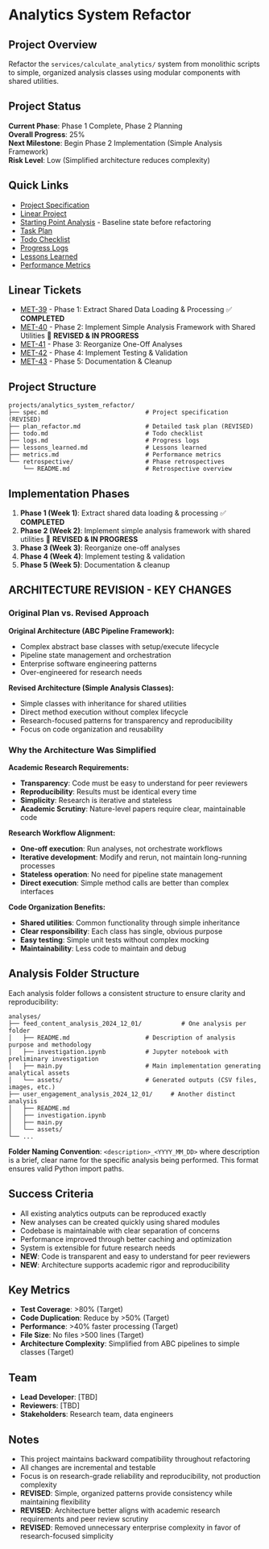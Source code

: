 # Analytics System Refactor

## Project Overview
Refactor the `services/calculate_analytics/` system from monolithic scripts to simple, organized analysis classes using modular components with shared utilities.

## Project Status
**Current Phase**: Phase 1 Complete, Phase 2 Planning  
**Overall Progress**: 25%  
**Next Milestone**: Begin Phase 2 Implementation (Simple Analysis Framework)  
**Risk Level**: Low (Simplified architecture reduces complexity)

## Quick Links
- [Project Specification](spec.md)
- [Linear Project](https://linear.app/metresearch/project/analytics-system-refactoring-4af511ffca6b)
- [Starting Point Analysis](starting_point_analysis.md) - Baseline state before refactoring
- [Task Plan](plan_refactor.md)
- [Todo Checklist](todo.md)
- [Progress Logs](logs.md)
- [Lessons Learned](lessons_learned.md)
- [Performance Metrics](metrics.md)

## Linear Tickets
- [MET-39](https://linear.app/metresearch/issue/MET-39/phase-1-extract-shared-data-loading-and-processing) - Phase 1: Extract Shared Data Loading & Processing ✅ **COMPLETED**
- [MET-40](https://linear.app/metresearch/issue/MET-40/phase-2-implement-simple-pipeline-framework-for-consistent-analysis) - Phase 2: Implement Simple Analysis Framework with Shared Utilities 🔄 **REVISED & IN PROGRESS**
- [MET-41](https://linear.app/metresearch/issue/MET-41/phase-3-reorganize-one-off-analyses) - Phase 3: Reorganize One-Off Analyses
- [MET-42](https://linear.app/metresearch/issue/MET-42/phase-4-implement-testing-and-validation) - Phase 4: Implement Testing & Validation
- [MET-43](https://linear.app/metresearch/issue/MET-43/phase-5-documentation-and-cleanup) - Phase 5: Documentation & Cleanup

## Project Structure
```
projects/analytics_system_refactor/
├── spec.md                           # Project specification (REVISED)
├── plan_refactor.md                  # Detailed task plan (REVISED)
├── todo.md                           # Todo checklist
├── logs.md                           # Progress logs
├── lessons_learned.md                # Lessons learned
├── metrics.md                        # Performance metrics
└── retrospective/                    # Phase retrospectives
    └── README.md                     # Retrospective overview
```

## Implementation Phases
1. **Phase 1 (Week 1)**: Extract shared data loading & processing ✅ **COMPLETED**
2. **Phase 2 (Week 2)**: Implement simple analysis framework with shared utilities 🔄 **REVISED & IN PROGRESS**
3. **Phase 3 (Week 3)**: Reorganize one-off analyses
4. **Phase 4 (Week 4)**: Implement testing & validation
5. **Phase 5 (Week 5)**: Documentation & cleanup

## **ARCHITECTURE REVISION - KEY CHANGES**

### **Original Plan vs. Revised Approach**

**Original Architecture (ABC Pipeline Framework):**
- Complex abstract base classes with setup/execute lifecycle
- Pipeline state management and orchestration
- Enterprise software engineering patterns
- Over-engineered for research needs

**Revised Architecture (Simple Analysis Classes):**
- Simple classes with inheritance for shared utilities
- Direct method execution without complex lifecycle
- Research-focused patterns for transparency and reproducibility
- Focus on code organization and reusability

### **Why the Architecture Was Simplified**

**Academic Research Requirements:**
- **Transparency**: Code must be easy to understand for peer reviewers
- **Reproducibility**: Results must be identical every time
- **Simplicity**: Research is iterative and stateless
- **Academic Scrutiny**: Nature-level papers require clear, maintainable code

**Research Workflow Alignment:**
- **One-off execution**: Run analyses, not orchestrate workflows
- **Iterative development**: Modify and rerun, not maintain long-running processes
- **Stateless operation**: No need for pipeline state management
- **Direct execution**: Simple method calls are better than complex interfaces

**Code Organization Benefits:**
- **Shared utilities**: Common functionality through simple inheritance
- **Clear responsibility**: Each class has single, obvious purpose
- **Easy testing**: Simple unit tests without complex mocking
- **Maintainability**: Less code to maintain and debug

## Analysis Folder Structure

Each analysis folder follows a consistent structure to ensure clarity and reproducibility:

```
analyses/
├── feed_content_analysis_2024_12_01/           # One analysis per folder
│   ├── README.md                     # Description of analysis purpose and methodology
│   ├── investigation.ipynb           # Jupyter notebook with preliminary investigation
│   ├── main.py                       # Main implementation generating analytical assets
│   └── assets/                       # Generated outputs (CSV files, images, etc.)
├── user_engagement_analysis_2024_12_01/     # Another distinct analysis
│   ├── README.md
│   ├── investigation.ipynb
│   ├── main.py
│   └── assets/
└── ...
```

**Folder Naming Convention**: `<description>_<YYYY_MM_DD>` where description is a brief, clear name for the specific analysis being performed. This format ensures valid Python import paths.

## Success Criteria
- All existing analytics outputs can be reproduced exactly
- New analyses can be created quickly using shared modules
- Codebase is maintainable with clear separation of concerns
- Performance improved through better caching and optimization
- System is extensible for future research needs
- **NEW**: Code is transparent and easy to understand for peer reviewers
- **NEW**: Architecture supports academic rigor and reproducibility

## Key Metrics
- **Test Coverage**: >80% (Target)
- **Code Duplication**: Reduce by >50% (Target)
- **Performance**: >40% faster processing (Target)
- **File Size**: No files >500 lines (Target)
- **Architecture Complexity**: Simplified from ABC pipelines to simple classes (Target)

## Team
- **Lead Developer**: [TBD]
- **Reviewers**: [TBD]
- **Stakeholders**: Research team, data engineers

## Notes
- This project maintains backward compatibility throughout refactoring
- All changes are incremental and testable
- Focus is on research-grade reliability and reproducibility, not production complexity
- **REVISED**: Simple, organized patterns provide consistency while maintaining flexibility
- **REVISED**: Architecture better aligns with academic research requirements and peer review scrutiny
- **REVISED**: Removed unnecessary enterprise complexity in favor of research-focused simplicity
